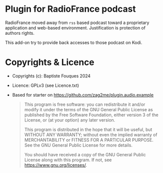 # Plugin for RadioFrance podcast

RadioFrance moved away from `rss` based podcast toward a proprietary application and web-based environment. Justification is protection of authors rights.

This add-on try to provide back accesses to those podcast on Kodi.

# Copyrights & Licence

- Copyrights (c): Baptiste Fouques 2024
- Licence: GPLv3 (see Licence.txt)
- Based for starter on https://github.com/zag2me/plugin.audio.example


    > This program is free software: you can redistribute it and/or modify it under the terms of the GNU General Public License as published by the Free Software Foundation, either version 3 of the License, or (at your option) any later version.
    >
    > This program is distributed in the hope that it will be useful, but WITHOUT ANY WARRANTY; without even the implied warranty of MERCHANTABILITY or FITNESS FOR A PARTICULAR PURPOSE. See the GNU General Public License for more details.
    >
    > You should have received a copy of the GNU General Public License along with this program. If not, see <https://www.gnu.org/licenses/>.

